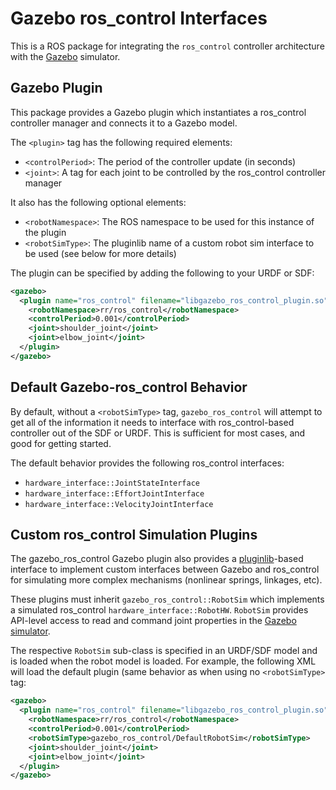 Gazebo ros_control Interfaces
=============================

This is a ROS package for integrating the `ros_control` controller architecture
with the [Gazebo](gazebosim.org) simulator. 

Gazebo Plugin
-------------

This package provides a Gazebo plugin which instantiates a ros_control
controller manager and connects it to a Gazebo model.

The `<plugin>` tag has the following required elements:
 * `<controlPeriod>`: The period of the controller update (in seconds)
 * `<joint>`: A tag for each joint to be controlled by the ros_control controller manager

It also has the following optional elements:
 * `<robotNamespace>`: The ROS namespace to be used for this instance of the plugin
 * `<robotSimType>`: The pluginlib name of a custom robot sim interface to be used (see below for more details)

The plugin can be specified by adding the following to your URDF or SDF:

```xml
<gazebo>
  <plugin name="ros_control" filename="libgazebo_ros_control_plugin.so">
    <robotNamespace>rr/ros_control</robotNamespace>
    <controlPeriod>0.001</controlPeriod>
    <joint>shoulder_joint</joint>
    <joint>elbow_joint</joint>
  </plugin>
</gazebo>
```

Default Gazebo-ros_control Behavior
-----------------------------------

By default, without a `<robotSimType>` tag, `gazebo_ros_control` will attempt
to get all of the information it needs to interface with ros_control-based
controller out of the SDF or URDF. This is sufficient for most cases, and good
for getting started.

The default behavior provides the following ros_control interfaces:
 * `hardware_interface::JointStateInterface`
 * `hardware_interface::EffortJointInterface`
 * `hardware_interface::VelocityJointInterface`

Custom ros_control Simulation Plugins
-------------------------------------

The gazebo_ros_control Gazebo plugin also provides a
[pluginlib](http://www.ros.org/wiki/pluginlib)-based interface to implement
custom interfaces between Gazebo and ros_control for simulating more complex
mechanisms (nonlinear springs, linkages, etc).

These plugins must inherit `gazebo_ros_control::RobotSim` which implements a
simulated ros_control `hardware_interface::RobotHW`. `RobotSim` provides
API-level access to read and command joint properties in the [Gazebo
simulator](gazebosim.org).

The respective `RobotSim` sub-class is specified in an URDF/SDF model and is
loaded when the robot model is loaded. For example, the following XML will load
the default plugin (same behavior as when using no `<robotSimType>` tag:

```xml
<gazebo>
  <plugin name="ros_control" filename="libgazebo_ros_control_plugin.so">
    <robotNamespace>rr/ros_control</robotNamespace>
    <controlPeriod>0.001</controlPeriod>
    <robotSimType>gazebo_ros_control/DefaultRobotSim</robotSimType>
    <joint>shoulder_joint</joint>
    <joint>elbow_joint</joint>
  </plugin>
</gazebo>
```

